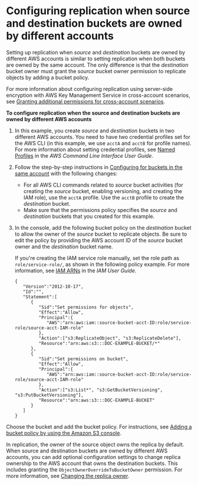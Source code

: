 # Configuring replication when source and destination buckets are owned by different accounts<a name="replication-walkthrough-2"></a>

Setting up replication when *source* and *destination* buckets are owned by different AWS accounts is similar to setting replication when both buckets are owned by the same account\. The only difference is that the *destination* bucket owner must grant the *source* bucket owner permission to replicate objects by adding a bucket policy\. 

For more information about configuring replication using server\-side encryption with AWS Key Management Service in cross\-account scenarios, see [Granting additional permissions for cross\-account scenarios](replication-config-for-kms-objects.md#replication-kms-cross-acct-scenario)\.

**To configure replication when the source and destination buckets are owned by different AWS accounts**

1. In this example, you create *source* and *destination* buckets in two different AWS accounts\. You need to have two credential profiles set for the AWS CLI \(in this example, we use `acctA` and `acctB` for profile names\)\. For more information about setting credential profiles, see [Named Profiles](https://docs.aws.amazon.com/cli/latest/userguide/cli-multiple-profiles.html) in the *AWS Command Line Interface User Guide*\. 

1. Follow the step\-by\-step instructions in [Configuring for buckets in the same account](replication-walkthrough1.md) with the following changes:
   + For all AWS CLI commands related to *source* bucket activities \(for creating the *source* bucket, enabling versioning, and creating the IAM role\), use the `acctA` profile\. Use the `acctB` profile to create the *destination* bucket\. 
   + Make sure that the permissions policy specifies the *source* and *destination* buckets that you created for this example\.

1. In the console, add the following bucket policy on the *destination* bucket to allow the owner of the *source* bucket to replicate objects\. Be sure to edit the policy by providing the AWS account ID of the *source* bucket owner and the *destination* bucket name\.

   If you're creating the IAM service role manually, set the role path as `role/service-role/`, as shown in the following policy example\. For more information, see [IAM ARNs](https://docs.aws.amazon.com/IAM/latest/UserGuide/reference_identifiers.html#identifiers-arns) in the *IAM User Guide*\. 

   ```
   {
      "Version":"2012-10-17",
      "Id":"",
      "Statement":[
         {
            "Sid":"Set permissions for objects",
            "Effect":"Allow",
            "Principal":{
               "AWS":"arn:aws:iam::source-bucket-acct-ID:role/service-role/source-acct-IAM-role"
            },
            "Action":["s3:ReplicateObject", "s3:ReplicateDelete"],
            "Resource":"arn:aws:s3:::DOC-EXAMPLE-BUCKET/*"
         },
         {
            "Sid":"Set permissions on bucket",
            "Effect":"Allow",
            "Principal":{
               "AWS":"arn:aws:iam::source-bucket-acct-ID:role/service-role/source-acct-IAM-role"
            },
            "Action":["s3:List*", "s3:GetBucketVersioning", "s3:PutBucketVersioning"],
            "Resource":"arn:aws:s3:::DOC-EXAMPLE-BUCKET"
         }
      ]
   }
   ```

Choose the bucket and add the bucket policy\. For instructions, see [Adding a bucket policy by using the Amazon S3 console](add-bucket-policy.md)\.

In replication, the owner of the source object owns the replica by default\. When source and destination buckets are owned by different AWS accounts, you can add optional configuration settings to change replica ownership to the AWS account that owns the destination buckets\. This includes granting the `ObjectOwnerOverrideToBucketOwner` permission\. For more information, see [Changing the replica owner](replication-change-owner.md)\.